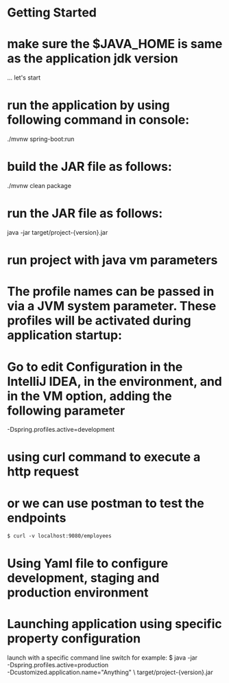 # Getting Started
# make sure the $JAVA_HOME is same as the application jdk version
... let's start

# run the application by using following command in console:
./mvnw spring-boot:run

# build the JAR file as follows:
./mvnw clean package

# run the JAR file as follows:
java -jar target/project-{version}.jar

# run project with java vm parameters
# The profile names can be passed in via a JVM system parameter. These profiles will be activated during application startup:
# Go to edit Configuration in the IntelliJ IDEA, in the environment, and in the VM option, adding the following parameter
-Dspring.profiles.active=development

# using curl command to execute a http request
# or we can use postman to test the endpoints
```shell
$ curl -v localhost:9080/employees
```

# Using Yaml file to configure development, staging and production environment
# Launching application using specific property configuration
launch with a specific command line switch
for example:
$  java -jar \
 -Dspring.profiles.active=production \
 -Dcustomized.application.name="Anything" \ 
 target/project-{version}.jar

